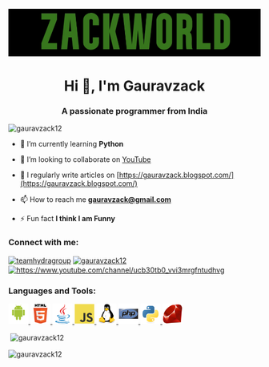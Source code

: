 ![logo](https://github.com/gauravzack12/gauravzack12/blob/main/Screenshot%202022-11-03%20023515.png)

<h1 align="center">Hi 👋, I'm Gauravzack</h1>
<h3 align="center">A passionate programmer from India</h3>


<p align="left"> <img src="https://komarev.com/ghpvc/?username=gauravzack12&label=Profile%20views&color=0e75b6&style=flat" alt="gauravzack12" /> </p>

- 🌱 I’m currently learning **Python**

- 👯 I’m looking to collaborate on [YouTube](https://www.youtube.com/channel/UCB30TB0_vVI3mRGFNTudHvg)

- 📝 I regularly write articles on [https://gauravzack.blogspot.com/](https://gauravzack.blogspot.com/)

- 📫 How to reach me **gauravzack@gmail.com**

- ⚡ Fun fact **I think I am Funny**

<h3 align="left">Connect with me:</h3>
<p align="left">
<a href="https://fb.com/teamhydragroup" target="blank"><img align="center" src="https://raw.githubusercontent.com/rahuldkjain/github-profile-readme-generator/master/src/images/icons/Social/facebook.svg" alt="teamhydragroup" height="30" width="40" /></a>
<a href="https://instagram.com/gauravzack12" target="blank"><img align="center" src="https://raw.githubusercontent.com/rahuldkjain/github-profile-readme-generator/master/src/images/icons/Social/instagram.svg" alt="gauravzack12" height="30" width="40" /></a>
<a href="https://www.youtube.com/c/https://www.youtube.com/channel/ucb30tb0_vvi3mrgfntudhvg" target="blank"><img align="center" src="https://raw.githubusercontent.com/rahuldkjain/github-profile-readme-generator/master/src/images/icons/Social/youtube.svg" alt="https://www.youtube.com/channel/ucb30tb0_vvi3mrgfntudhvg" height="30" width="40" /></a>
</p>

<h3 align="left">Languages and Tools:</h3>
<p align="left"> <a href="https://developer.android.com" target="_blank" rel="noreferrer"> <img src="https://raw.githubusercontent.com/devicons/devicon/master/icons/android/android-original-wordmark.svg" alt="android" width="40" height="40"/> </a> <a href="https://www.w3.org/html/" target="_blank" rel="noreferrer"> <img src="https://raw.githubusercontent.com/devicons/devicon/master/icons/html5/html5-original-wordmark.svg" alt="html5" width="40" height="40"/> </a> <a href="https://www.java.com" target="_blank" rel="noreferrer"> <img src="https://raw.githubusercontent.com/devicons/devicon/master/icons/java/java-original.svg" alt="java" width="40" height="40"/> </a> <a href="https://developer.mozilla.org/en-US/docs/Web/JavaScript" target="_blank" rel="noreferrer"> <img src="https://raw.githubusercontent.com/devicons/devicon/master/icons/javascript/javascript-original.svg" alt="javascript" width="40" height="40"/> </a> <a href="https://www.linux.org/" target="_blank" rel="noreferrer"> <img src="https://raw.githubusercontent.com/devicons/devicon/master/icons/linux/linux-original.svg" alt="linux" width="40" height="40"/> </a> <a href="https://www.php.net" target="_blank" rel="noreferrer"> <img src="https://raw.githubusercontent.com/devicons/devicon/master/icons/php/php-original.svg" alt="php" width="40" height="40"/> </a> <a href="https://www.python.org" target="_blank" rel="noreferrer"> <img src="https://raw.githubusercontent.com/devicons/devicon/master/icons/python/python-original.svg" alt="python" width="40" height="40"/> </a> <a href="https://www.ruby-lang.org/en/" target="_blank" rel="noreferrer"> <img src="https://raw.githubusercontent.com/devicons/devicon/master/icons/ruby/ruby-original.svg" alt="ruby" width="40" height="40"/> </a> </p>

<p>&nbsp;<img align="center" src="https://github-readme-stats.vercel.app/api?username=gauravzack12&show_icons=true&locale=en" alt="gauravzack12" /></p>

<p><img align="center" src="https://github-readme-streak-stats.herokuapp.com/?user=gauravzack12&" alt="gauravzack12" /></p>
